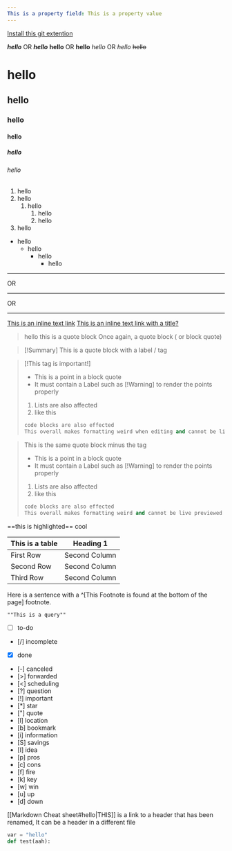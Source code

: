 ```yaml
---
This is a property field: This is a property value
---
```

[Install this git extention](obsidian://show-plugin?id=obsidian-git)


***hello*** OR ___hello___
**hello** OR __hello__
*hello* OR _hello_
~~hello~~

# hello
## hello
### hello
#### hello
##### hello
###### hello

1. hello
2. hello
	1. hello
		1. hello
		2. hello
3. hello

* hello
	* hello
		* hello
			* hello

---
OR
***
OR
___

[This is an inline text link](https://www.fetchfind.com/blog/wp-content/uploads/2017/08/cat-2734999_1920-5-common-cat-sounds.jpg)
[This is an inline text link with a title?](https://www.fetchfind.com/blog/wp-content/uploads/2017/08/cat-2734999_1920-5-common-cat-sounds.jpg "Catto")


> hello this is a quote block
> Once again, a quote block ( or block quote)


>[!Summary]
>This is a quote block with a label / tag


> [!This tag is important!]
> 
> - This is a point in a block quote
> - It must contain a Label such as [!Warning] to render the points properly
> 1. Lists are also affected
> 2. like this
> ```python
> code blocks are also effected
> This overall makes formatting weird when editing and cannot be live previewed but looks nice in the end
>```


> This is the same quote block minus the tag
> - This is a point in a block quote
> - It must contain a Label such as [!Warning] to render the points properly
> 1. Lists are also affected
> 2. like this
> ```python
> code blocks are also effected
> This overall makes formatting weird and cannot be live previewed but looks nice in the end
>```


==this is highlighted== cool


| This is a table | Heading 1 | 
| ----------- | ----------- | 
| First Row | Second Column | 
| Second Row | Second Column|
| Third Row | Second Column |


Here is a sentence with a ^[This Footnote is found at the bottom of the page] footnote.

```query
""This is a query""
```

- [ ] to-do
- [/] incomplete
- [x] done
- [-] canceled
- [>] forwarded
- [<] scheduling
- [?] question
- [!] important
- [*] star
- ["] quote
- [l] location
- [b] bookmark
- [i] information
- [S] savings
- [I] idea
- [p] pros
- [c] cons
- [f] fire
- [k] key
- [w] win
- [u] up
- [d] down


[[Markdown Cheat sheet#hello|THIS]]  is a link to a header that has been renamed, It can be a header in a different file

```python
var = "hello"
def test(aah):
	

```
